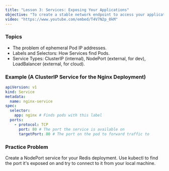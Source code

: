 ```yaml
---
title: "Lesson 3: Services: Exposing Your Applications"
objective: "To create a stable network endpoint to access your application Pods, both internally and externally."
video: "https://www.youtube.com/embed/T4V7N2p_0kM"
---
```


### Topics

- The problem of ephemeral Pod IP addresses.
- Labels and Selectors: How Services find Pods.
- Service Types: ClusterIP (internal), NodePort (external, for dev), LoadBalancer (external, for cloud).

### Example (A ClusterIP Service for the Nginx Deployment)

```yaml
apiVersion: v1
kind: Service
metadata:
  name: nginx-service
spec:
  selector:
    app: nginx # Finds pods with this label
  ports:
    - protocol: TCP
      port: 80 # The port the service is available on
      targetPort: 80 # The port on the pod to forward traffic to
```

### Practice Problem

Create a NodePort service for your Redis deployment. Use kubectl to find the port it's exposed on and try to connect to it from your local machine.
